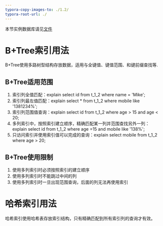 ```yaml
---
typora-copy-images-to: ./1.2/
typora-root-url: ./
---
```


本节实例数据库请见[文件](./1.2/create_table.sql)

# B+Tree索引用法

B+Tree使用多路树型结构存放数据，适用与全键值、键值范围、和键前缀查找等.

## B+Tree适用范围

1. 索引列全值匹配：explain select id from t_1_2 where name = 'Mike';
2. 索引列最左值匹配：explain select * from t_1_2 where mobile like '1381234%';
3. 索引列范围值查询：explain select id from t_1_2 where age > 15 and age < 20;
4. 多列索引中，按照索引建立顺序，精确匹配某一列并范围查找另外一列：explain select id from t_1_2 where age =15 and mobile like '138%';
5. 只访问索引并使用索引值可以完成的查询：explain select mobile from t_1_2 where age > 20;

## B+Tree使用限制

1. 使用多列索引时必须按照索引的建立顺序
2. 使用多列索引时不能跳过中间的列
3. 使用多列索引时一旦出现范围查询，后面的列无法再使用索引

# 哈希索引用法

哈希索引使用哈希表存放索引结构，只有精确匹配到所有索引列的查询才有效。




